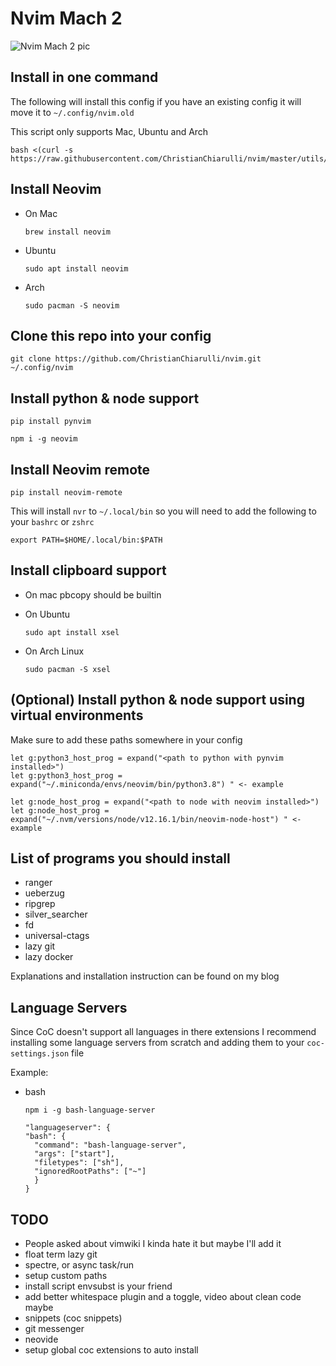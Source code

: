 # Nvim Mach 2

![Nvim Mach 2 pic](./utils/images/nvim.png)

## Install in one command

The following will install this config if you have an existing config it will move it to `~/.config/nvim.old`

This script only supports Mac, Ubuntu and Arch

```
bash <(curl -s https://raw.githubusercontent.com/ChristianChiarulli/nvim/master/utils/install.sh)
```

## Install Neovim

- On Mac

  ```
  brew install neovim
  ```

- Ubuntu

  ```
  sudo apt install neovim
  ```

- Arch

  ```
  sudo pacman -S neovim
  ```

## Clone this repo into your config

```
git clone https://github.com/ChristianChiarulli/nvim.git ~/.config/nvim
```

## Install python & node support

```
pip install pynvim
```

```
npm i -g neovim
```

## Install Neovim remote

```
pip install neovim-remote
```

This will install `nvr` to `~/.local/bin` so you will need to add the following to your `bashrc` or `zshrc`

```
export PATH=$HOME/.local/bin:$PATH
```

## Install clipboard support

- On mac pbcopy should be builtin

- On Ubuntu

  ```
  sudo apt install xsel
  ```

- On Arch Linux

  ```
  sudo pacman -S xsel
  ```

## (Optional) Install python & node support using virtual environments

Make sure to add these paths somewhere in your config

```
let g:python3_host_prog = expand("<path to python with pynvim installed>")
let g:python3_host_prog = expand("~/.miniconda/envs/neovim/bin/python3.8") " <- example

let g:node_host_prog = expand("<path to node with neovim installed>")
let g:node_host_prog = expand("~/.nvm/versions/node/v12.16.1/bin/neovim-node-host") " <- example
```

## List of programs you should install

- ranger
- ueberzug
- ripgrep
- silver_searcher
- fd
- universal-ctags
- lazy git
- lazy docker

Explanations and installation instruction can be found on my blog

## Language Servers

Since CoC doesn't support all languages in there extensions
I recommend installing some language servers from scratch
and adding them to your `coc-settings.json` file

Example:

- bash

  `npm i -g bash-language-server`

  ```
  "languageserver": {
  "bash": {
    "command": "bash-language-server",
    "args": ["start"],
    "filetypes": ["sh"],
    "ignoredRootPaths": ["~"]
    }
  }
  ```

## TODO

- People asked about vimwiki I kinda hate it but maybe I'll add it
- float term lazy git
- spectre, or async task/run
- setup custom paths
- install script envsubst is your friend
- add better whitespace plugin and a toggle, video about clean code maybe
- snippets (coc snippets)
- git messenger
- neovide
- setup global coc extensions to auto install
